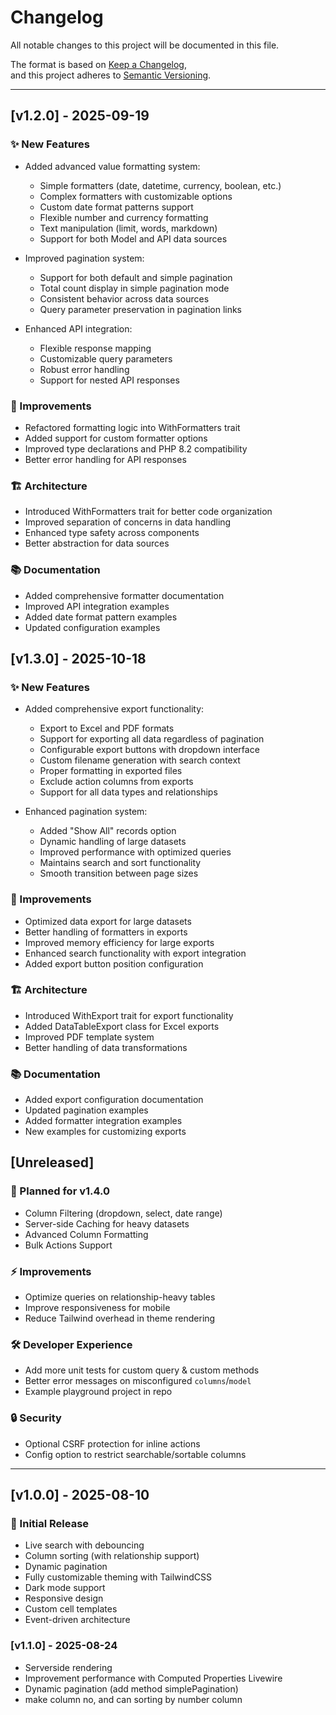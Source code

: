 # Changelog

All notable changes to this project will be documented in this file.

The format is based on [Keep a Changelog](https://keepachangelog.com/en/1.0.0/),  
and this project adheres to [Semantic Versioning](https://semver.org/).

---

## [v1.2.0] - 2025-09-19

### ✨ New Features

- Added advanced value formatting system:

  - Simple formatters (date, datetime, currency, boolean, etc.)
  - Complex formatters with customizable options
  - Custom date format patterns support
  - Flexible number and currency formatting
  - Text manipulation (limit, words, markdown)
  - Support for both Model and API data sources

- Improved pagination system:

  - Support for both default and simple pagination
  - Total count display in simple pagination mode
  - Consistent behavior across data sources
  - Query parameter preservation in pagination links

- Enhanced API integration:
  - Flexible response mapping
  - Customizable query parameters
  - Robust error handling
  - Support for nested API responses

### 🔧 Improvements

- Refactored formatting logic into WithFormatters trait
- Added support for custom formatter options
- Improved type declarations and PHP 8.2 compatibility
- Better error handling for API responses

### 🏗 Architecture

- Introduced WithFormatters trait for better code organization
- Improved separation of concerns in data handling
- Enhanced type safety across components
- Better abstraction for data sources

### 📚 Documentation

- Added comprehensive formatter documentation
- Improved API integration examples
- Added date format pattern examples
- Updated configuration examples

## [v1.3.0] - 2025-10-18

### ✨ New Features

- Added comprehensive export functionality:

  - Export to Excel and PDF formats
  - Support for exporting all data regardless of pagination
  - Configurable export buttons with dropdown interface
  - Custom filename generation with search context
  - Proper formatting in exported files
  - Exclude action columns from exports
  - Support for all data types and relationships

- Enhanced pagination system:
  - Added "Show All" records option
  - Dynamic handling of large datasets
  - Improved performance with optimized queries
  - Maintains search and sort functionality
  - Smooth transition between page sizes

### 🔧 Improvements

- Optimized data export for large datasets
- Better handling of formatters in exports
- Improved memory efficiency for large exports
- Enhanced search functionality with export integration
- Added export button position configuration

### 🏗 Architecture

- Introduced WithExport trait for export functionality
- Added DataTableExport class for Excel exports
- Improved PDF template system
- Better handling of data transformations

### 📚 Documentation

- Added export configuration documentation
- Updated pagination examples
- Added formatter integration examples
- New examples for customizing exports

## [Unreleased]

### 🚀 Planned for v1.4.0

- Column Filtering (dropdown, select, date range)
- Server-side Caching for heavy datasets
- Advanced Column Formatting
- Bulk Actions Support

### ⚡ Improvements

- Optimize queries on relationship-heavy tables
- Improve responsiveness for mobile
- Reduce Tailwind overhead in theme rendering

### 🛠 Developer Experience

- Add more unit tests for custom query & custom methods
- Better error messages on misconfigured `columns`/`model`
- Example playground project in repo

### 🔒 Security

- Optional CSRF protection for inline actions
- Config option to restrict searchable/sortable columns

---

## [v1.0.0] - 2025-08-10

### 🎉 Initial Release

- Live search with debouncing
- Column sorting (with relationship support)
- Dynamic pagination
- Fully customizable theming with TailwindCSS
- Dark mode support
- Responsive design
- Custom cell templates
- Event-driven architecture

### [v1.1.0] - 2025-08-24

- Serverside rendering
- Improvement performance with Computed Properties Livewire
- Dynamic pagination (add method simplePagination)
- make column no, and can sorting by number column
